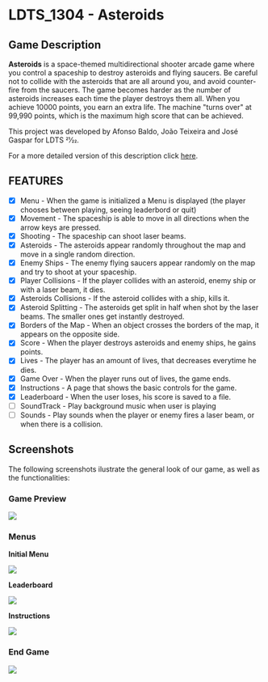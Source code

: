 # LDTS_1304 - Asteroids

## Game Description

**Asteroids** is a space-themed multidirectional shooter arcade game where you control a spaceship to destroy asteroids and flying saucers. Be careful not to collide with the asteroids that are all around you, and avoid counter-fire from the saucers. The game becomes harder as the number of asteroids increases each time the player destroys them all. When you achieve 10000 points, you earn an extra life. The machine "turns over" at 99,990 points, which is the maximum high score that can be achieved.

This project was developed by Afonso Baldo, João Teixeira and José Gaspar for LDTS 21⁄22.

For a more detailed version of this description click [here](./docs/README.md).

## FEATURES
 - [x] Menu - When the game is initialized a Menu is displayed (the player chooses between playing, seeing leaderbord or quit)
 - [x] Movement - The spaceship is able to move in all directions when the arrow keys are pressed.
 - [x] Shooting - The spaceship can shoot laser beams. 
 - [x] Asteroids - The asteroids appear randomly throughout the map and move in a single random direction. 
 - [x] Enemy Ships - The enemy flying saucers appear randomly on the map and try to shoot at your spaceship.
 - [x] Player Collisions - If the player collides with an asteroid, enemy ship or with a laser beam, it dies.
 - [x] Asteroids Collisions - If the asteroid collides with a ship, kills it.
 - [x] Asteroid Splitting - The asteroids get split in half when shot by the laser beams. The smaller ones get instantly destroyed.
 - [x] Borders of the Map - When an object crosses the borders of the map, it appears on the opposite side.
 - [x] Score - When the player destroys asteroids and enemy ships, he gains points.
 - [x] Lives - The player has an amount of lives, that decreases everytime he dies.
 - [x] Game Over - When the player runs out of lives, the game ends.
 - [x] Instructions - A page that shows the basic controls for the game.
 - [x] Leaderboard - When the user loses, his score is saved to a file.
 - [ ] SoundTrack - Play background music when user is playing
 - [ ] Sounds - Play sounds when the player or enemy fires a laser beam, or when there is a collision.

## Screenshots 
The following screenshots ilustrate the general look of our game, as well as the functionalities: 

### Game Preview

![](docs/image/game.png)

### Menus
**Initial Menu**

![](docs/image/menu.png)

**Leaderboard**

![](docs/image/leaderboard.png)

**Instructions**

![](docs/image/instructions.png)


### End Game
![](docs/image/gameover.png)
